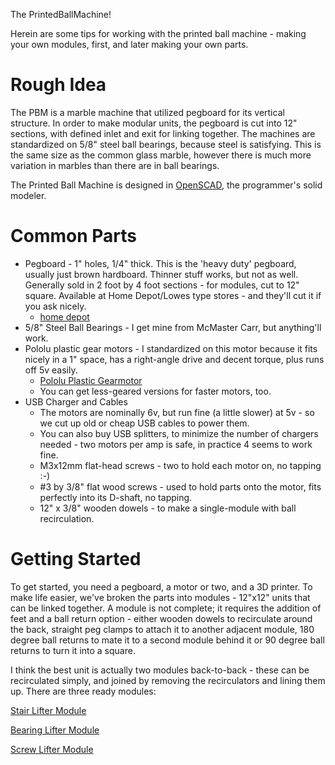 The PrintedBallMachine!

Herein are some tips for working with the printed ball machine - making your own modules, first, and later making your own parts.

# Rough Idea
The PBM is a marble machine that utilized pegboard for its vertical structure.  In order to make modular units, the pegboard is cut into 12" sections, with defined inlet and exit for linking together.  The machines are standardized on 5/8" steel ball bearings, because steel is satisfying.  This is the same size as the common glass marble, however there is much more variation in marbles than there are in ball bearings.

The Printed Ball Machine is designed in [OpenSCAD](http://www.openscad.org/), the programmer's solid modeler.

# Common Parts
* Pegboard - 1" holes, 1/4" thick.  This is the 'heavy duty' pegboard, usually just brown hardboard.  Thinner stuff works, but not as well.  Generally sold in 2 foot by 4 foot sections - for modules, cut to 12" square.  Available at Home Depot/Lowes type stores - and they'll cut it if you ask nicely.
  * [home depot](https://www.homedepot.com/p/Triton-1-4-in-x-1-8-in-Heavy-Duty-Brown-Pegboard-Wall-Organizer-Set-of-4-TPB-4BR/205196091)
* 5/8" Steel Ball Bearings - I get mine from McMaster Carr, but anything'll work.
* Pololu plastic gear motors - I standardized on this motor because it fits nicely in a 1" space, has a right-angle drive and decent torque, plus runs off 5v easily.
  * [Pololu Plastic Gearmotor](https://www.pololu.com/product/1120)
  * You can get less-geared versions for faster motors, too.
* USB Charger and Cables
  * The motors are nominally 6v, but run fine (a little slower) at 5v - so we cut up old or cheap USB cables to power them.
  * You can also buy USB splitters, to minimize the number of chargers needed - two motors per amp is safe, in practice 4 seems to work fine.
  * M3x12mm flat-head screws - two to hold each motor on, no tapping :-)
  * #3 by 3/8" flat wood screws - used to hold parts onto the motor, fits perfectly into its D-shaft, no tapping.
  * 12" x 3/8" wooden dowels - to make a single-module with ball recirculation.

# Getting Started
To get started, you need a pegboard, a motor or two, and a 3D printer. To make life easier, we've broken the parts into modules - 12"x12" units that can be linked together.  A module is not complete; it requires the addition of feet and a ball return option - either wooden dowels to recirculate around the back, straight peg clamps to attach it to another adjacent module, 180 degree ball returns to mate it to a second module behind it or 90 degree ball returns to turn it into a square.

I think the best unit is actually two modules back-to-back - these can be recirculated simply, and joined by removing the recirculators and lining them up.  There are three ready modules:

[Stair Lifter Module](stair_lifter_module)

[Bearing Lifter Module](bearing_lifter_module)

[Screw Lifter Module](screw_lifter_module)



